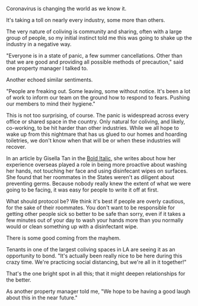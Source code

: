 Coronavirus is changing the world as we know it.

It's taking a toll on nearly every industry, some more than others. 

The very nature of coliving is community and sharing, often with a large group of people, so my initial instinct told me this was going to shake up the industry in a negative way.  

"Everyone is in a state of panic, a few summer cancellations. Other than that we are good and providing all possible methods of precaution," said one property manager I talked to. 

Another echoed similar sentiments.

"People are freaking out. Some leaving, some without notice. It's been a lot of work to inform our team on the ground how to respond to fears. Pushing our members to mind their hygiene."

This is not too surprising, of course. The panic is widespread across every office or shared space in the country. Only natural for coliving, and likely, co-working, to be hit harder than other industries. While we all hope to wake up from this nightmare that has us glued to our homes and hoarding toiletries, we don't know when that will be or when these industries will recover. 

In an article by Gisella Tan in the [Bold Italic](https://thebolditalic.com/surviving-the-coronavirus-in-tight-co-living-spaces-da7fe18d9bea), she writes about how her experience overseas played a role in being more proactive about washing her hands, not touching her face and using disinfecant wipes on surfaces. She found that her roommates in the States weren't as diligent about preventing germs. Because nobody really knew the extent of what we were going to be facing, it was easy for people to write it off at first.

What should protocol be? We think it's best if people are overly cautious, for the sake of their roommates. You don't want to be responsible for getting other people sick so better to be safe than sorry, even if it takes a few minutes out of your day to wash your hands more than you normally would or clean something up with a disinfectant wipe. 

There is some good coming from the mayhem. 

Tenants in one of the largest coliving spaces in LA are seeing it as an opportunity to bond. "It's actually been really nice to be here during this crazy time. We're practicing social distancing, but we're all in it together!"

That's the one bright spot in all this; that it might deepen relationships for the better. 

As another property manager told me, "We hope to be having a good laugh about this in the near future."

